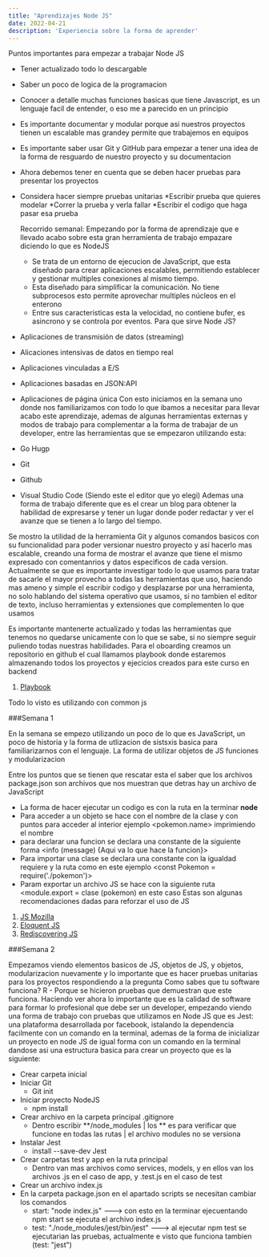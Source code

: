 ```yaml
---
title: "Aprendizajes Node JS"
date: 2022-04-21
description: 'Experiencia sobre la forma de aprender'
---
```

Puntos importantes para empezar a trabajar Node JS
- Tener actualizado todo lo descargable
- Saber un poco de logica de la programacion
- Conocer a detalle muchas funciones basicas que tiene Javascript, es un lenguaje facil de entender, o eso me a parecido en un principio
- Es importante documentar y modular porque asi nuestros proyectos tienen un escalable mas grandey permite que trabajemos en equipos
- Es importante saber usar Git y GitHub para empezar a tener una idea de la forma de resguardo de nuestro proyecto y su documentacion
- Ahora debemos tener en cuenta que se deben hacer pruebas para presentar los proyectos
- Considera hacer siempre pruebas unitarias
  *Escribir prueba que quieres modelar
  *Correr la prueba y verla fallar
  *Escribir el codigo que haga pasar esa prueba
  
  
  
  Recorrido semanal:
  Empezando por la forma de aprendizaje que e llevado acabo sobre esta gran herramienta de trabajo empazare diciendo lo que es NodeJS
  - Se trata de un entorno de ejecucion de JavaScript, que esta diseñado para crear aplicaciones escalables, permitiendo establecer y gestionar multiples conexiones al mismo tiempo.
  - Esta diseñado para simplificar la comunicación. No tiene subprocesos esto permite aprovechar multiples núcleos en el enterono
  - Entre sus caracteristicas esta la velocidad, no contiene bufer, es asincrono y se controla por eventos.
  Para que sirve Node JS?
- Aplicaciones de transmisión de datos (streaming)
- Alicaciones intensivas de datos en tiempo real
- Aplicaciones vinculadas a E/S
- Aplicaciones basadas en JSON:API
- Aplicaciones de página única
Con esto  iniciamos en la semana uno donde nos familiarizamos con todo lo que ibamos a necesitar para llevar acabo este aprendizaje, ademas de algunas herramientas externas y modos de trabajo para complementar a la forma de trabajar de un developer, entre las herramientas que se empezaron utilizando esta:
- Go Hugp
- Git
- Github
- Visual Studio Code (Siendo este el editor que yo elegi)
Ademas una forma de trabajo diferente que es el crear un blog para obtener la habilidad de expresarse y tener un lugar donde poder redactar y ver el avanze que se tienen a lo largo del tiempo.

Se mostro la utilidad de la herramienta Git y algunos comandos basicos con su funcionalidad para poder versionar nuestro proyecto y así hacerlo mas escalable, creando una forma de mostrar el avanze que tiene el mismo expresado con comentanrios y datos especificos de cada version.
Actualmente se que es importante investigar todo lo que usamos para tratar de sacarle el mayor provecho a todas las herramientas que uso, haciendo mas ameno y simple el escribir codigo y desplazarse por una herramienta, no solo hablando del sistema operativo que usamos, si no tambien el editor de texto, incluso herramientas y extensiones que complementen lo que usamos

Es importante mantenerte actualizado y todas las herramientas que tenemos no quedarse unicamente con lo que se sabe, si no siempre seguir puliendo todas nuestras habilidades.
Para el oboarding creamos un repositorio en github el cual llamamos playbook donde estaremos almazenando todos los proyectos y ejecicios creados para este curso en backend

1. [Playbook](https://github.com/ArmandoRuiz13/playbook)

Todo lo visto es utilizando con common js


###Semana 1

En la semana se empezo utilizando un poco de lo que es JavaScript, un poco de historia y la forma de utlizacion de sistsxis basica para familiarizarnos con el lenguaje. La forma de utilizar objetos de JS funciones y modularizacion

Entre los puntos que se tienen que rescatar esta el saber que los archivos package.json son archivos que nos muestran que detras hay un archivo de JavaScript
- La forma de hacer ejecutar un codigo es con la ruta en la terminar **node </ruta>** 
- Para acceder a un objeto se hace con el nombre de la clase y con puntos para acceder al interior ejemplo <pokemon.name> imprimiendo el nombre
- para declarar una funcion se declara una constante de la siguiente forma <info (message) {Aqui va lo que hace la funcion}>
- Para importar una clase se declara una constante con la igualdad requiere y la ruta como en este ejemplo <const Pokemon = require('./pokemon')>
- Param exportar un archivo JS se hace con la siguiente ruta <module.export = clase (pokemon) en este caso
Estas son algunas recomendaciones dadas para reforzar el uso de JS
 1. [JS Mozilla](https://developer.mozilla.org/es/docs/Learn/JavaScript)
 2. [Eloquent JS](https://eloquentjavascript.net/)
 3. [Rediscovering JS](https://pragprog.com/titles/ves6/rediscovering-javascript/)
                                                                            
###Semana 2

Empezamos viendo elementos basicos de JS, objetos de JS, y objetos, modularizacion nuevamente y lo importante que es hacer pruebas unitarias para los proyectos respondiendo a la pregunta Como sabes que tu software funciona? R - Porque se hicieron pruebas que demuestran que este funciona. Haciendo ver ahora lo importante que es la calidad de software para formar lo profesional que debe ser un developer, empezando viendo una forma de trabajo con pruebas que utilizamos en Node JS que es Jest: una plataforma desarrollada por facebook, istalando la dependencia facilmente con un comando en la terminal, ademas de la forma de inicializar un proyecto en node JS de igual forma con un comando en la terminal dandose asi una estructura basica para crear un proyecto que es la siguiente:

- Crear carpeta inicial
- Iniciar Git
     - Git init
- Iniciar proyecto NodeJS
     - npm install
- Crear archivo en la carpeta principal .gitignore
     - Dentro escribir **/node_modules | los ** es para verificar que funcione en todas las rutas | el archivo modules no se versiona   
- Instalar Jest                                                                         
     - install --save-dev Jest 
- Crear carpetas test y app en la ruta principal
     - Dentro van mas archivos como services, models, y en ellos van los archivos .js en el caso de app, y .test.js en el caso de test 
- Crear un archivo index.js
- En la carpeta package.json en el apartado scripts se necesitan cambiar los comandos
     - start: "node index.js"   ---> con esto en la terminar ejecuentando npm start se ejecuta el archivo index.js
     - test: "./node_modules/jest/bin/jest" ---> al ejecutar npm test se ejecutarian las pruebas, actualmente e visto que funciona tambien (test: "jest") 
